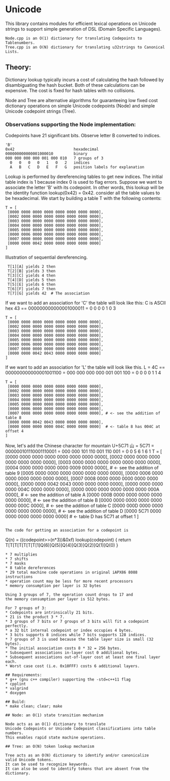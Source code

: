 # UnicodeThis library contains modules for efficient lexical operations onUnicode strings to supportsimple generation of DSL (Domain Specific Languages).```Node.cpp is an O(1) dictionary for translating Codepoints to Tablenumbers.Tree.cpp is an O(N) dictionary for translating u32strings to Canonical Lists.```## Theory:Dictionary lookup typically incurs a cost ofcalculating the hash followed by disambiguating the hash bucket.Both of these calculations can be expensive.The cost is fixed for hash tables with no collisions.Node and Tree are alternative algorithms for guaranteeinglow fixed cost dictionary operations onsimple Unicode codepoints (Node) and simple Unicode codepoint strings (Tree).### Observations supporting the Node implementation:Codepoints have 21 significant bits.  Observe letter B converted to indices.```'B'0x42                          hexadecimal000000000000001000010         binary000 000 000 000 001 000 010   7 groups of 3  0   0   0   0   1   0   2   indices  A   B   C   D   E   F   G   position labels for explanation```Lookup is performed by dereferencing tables to get new indices.The initial table index is 1 because index 0 is used to flag errors.Suppose we want to associate the letter 'B' with its codepoint.In other words, this lookup will be the identity function lookup(0x42) = 0x42.consider all the table values to be hexadecimal.We start by building a table T with the following contents:```T = [ [0000 0000 0000 0000 0000 0000 0000 0000], [0002 0000 0000 0000 0000 0000 0000 0000], [0003 0000 0000 0000 0000 0000 0000 0000], [0004 0000 0000 0000 0000 0000 0000 0000], [0005 0000 0000 0000 0000 0000 0000 0000], [0000 0006 0000 0000 0000 0000 0000 0000], [0007 0000 0000 0000 0000 0000 0000 0000], [0000 0000 0042 0000 0000 0000 0000 0000]]```Illustration of sequential dereferencing.``` T[1][A] yields 2 then T[2][B] yields 3 then T[3][C] yields 4 then T[4][D] yields 5 then T[5][E] yields 6 then T[6][F] yields 7 then T[7][G] yields 42  # The association```If we want to add an association for 'C' the table will look like this:C is ASCII hex 43 == 000000000000001000011 = 0 0 0 0 1 0 3```T = [ [0000 0000 0000 0000 0000 0000 0000 0000], [0002 0000 0000 0000 0000 0000 0000 0000], [0003 0000 0000 0000 0000 0000 0000 0000], [0004 0000 0000 0000 0000 0000 0000 0000], [0005 0000 0000 0000 0000 0000 0000 0000], [0000 0006 0000 0000 0000 0000 0000 0000], [0007 0000 0000 0000 0000 0000 0000 0000], [0000 0000 0042 0043 0000 0000 0000 0000]]```If we want to add an association for 'L' the table will look like this.L = 4C == 000000000000001001100 = 000 000 000 000 001 001 100 = 0 0 0 0 1 1 4```T = [ [0000 0000 0000 0000 0000 0000 0000 0000], [0002 0000 0000 0000 0000 0000 0000 0000], [0003 0000 0000 0000 0000 0000 0000 0000], [0004 0000 0000 0000 0000 0000 0000 0000], [0005 0000 0000 0000 0000 0000 0000 0000], [0000 0006 0000 0000 0000 0000 0000 0000], [0007 0008 0000 0000 0000 0000 0000 0000], # <- see the addition of table 8 [0000 0000 0042 0043 0000 0000 0000 0000], [0000 0000 0000 0000 004C 0000 0000 0000]  # <- table 8 has 004C at offset 4]```Now, let's add the Chinese character for mountain U+5C71山 = 5C71 = 000000101110001110001 = 000 000 101 110 001 110 001 = 0 0 5 6 1 6 1T = [ [0000 0000 0000 0000 0000 0000 0000 0000], [0002 0000 0000 0000 0000 0000 0000 0000], [0003 0000 0000 0000 0000 0000 0000 0000], [0004 0000 0000 0000 0000 0009 0000 0000], # <- see the addition of table 9 [0005 0000 0000 0000 0000 0000 0000 0000], [0000 0006 0000 0000 0000 0000 0000 0000], [0007 0008 0000 0000 0000 0000 0000 0000], [0000 0000 0042 0043 0000 0000 0000 0000], [0000 0000 0000 0000 004C 0000 0000 0000], [0000 0000 0000 0000 0000 0000 000A 0000], # <- see the addition of table A [0000 000B 0000 0000 0000 0000 0000 0000], # <- see the addition of table B [0000 0000 0000 0000 0000 0000 000C 0000], # <- see the addition of table C [0000 000D 0000 0000 0000 0000 0000 0000], # <- see the addition of table D [0000 5C71 0000 0000 0000 0000 0000 0000]  # <- table D has 5C71 at offset 1]```The code for getting an association for a codepoint is```Q(n) = ((codepoint>>(n*3))&0xf)lookup(codepoint) { return T[T[T[T[T[T[T[1]Q(6)]Q(5)]Q(4)]Q(3)]Q(2)]Q(1)]Q(0) }```* 7 multiplies* 7 shifts* 7 masks* 8 table dereferences* 29 total machine code operations in original iAPX86 8088 instructions* operation count may be less for more recent processors* memory consumption per layer is 32 bytesUsing 3 groups of 7, the operation count drops to 17 andthe memory consumption per layer is 512 bytes.For 7 groups of 3:* Codepoints are intrinsically 21 bits.* 21 is the product 3 * 7.* 3 groups of 7 bits or 7 groups of 3 bits will fit a codepoint perfectly.* a 32 bit internal codepoint or index occupies 4 bytes.* 3 bits supports 8 indices while 7 bits supports 128 indices.* 7 groups of 3 is used because the table layer size is small (32 bytes).* The initial association costs 8 * 32 = 256 bytes.* Subsequent associations in-layer cost 0 additional bytes.* Subsequent associations out-of-layer cost at least one final layer each.* Worst case cost (i.e. 0x10FFF) costs 6 additional layers.## Requirements:* g++ (gnu c++ compiler) supporting the -std=c++11 flag* cpplint* valgrind* doxygen## Build:* make clean; clear; make## Node: an O(1) state transition mechanismNode acts as an O(1) dictionary to translateUnicode Codepoints or Unicode Codepoint classifications into table numbers.This enables rapid state machine operations.## Tree: an O(N) token lookup mechanismTree acts as an O(N) dictionary to identify and/or canonicalizevalid Unicode tokens.It can be used to recognize keywords.It can also be used to identify tokens that are absent from the dictionary.